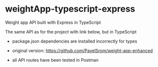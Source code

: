 # weightApp-typescript-express
Weight app API built with Express in TypeScript

The same API as for the project with link below, but in TypeScript

- package.json dependencies are installed incorrectly for types
- original version: https://github.com/PavelSrom/weight-app-enhanced

- all API routes have been tested in Postman
